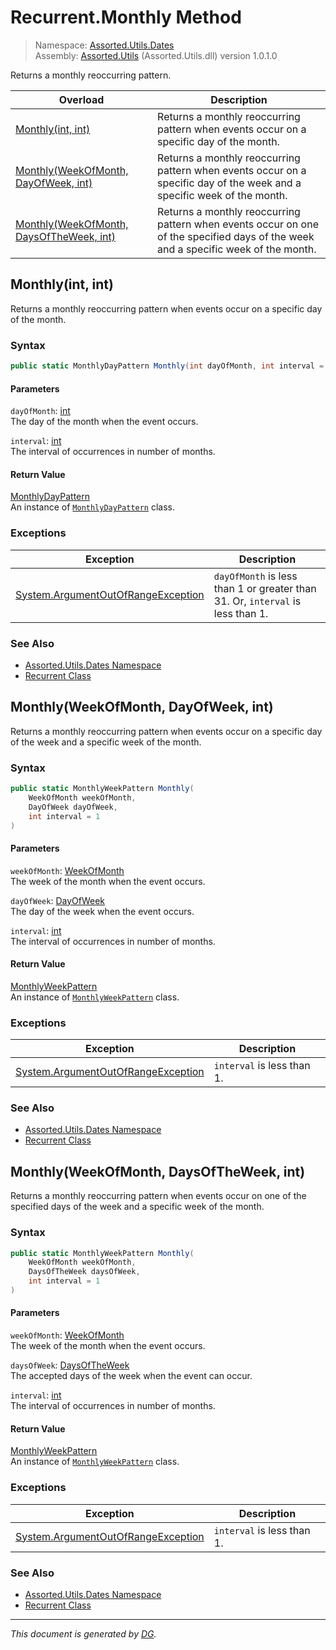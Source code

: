 ﻿# Recurrent.Monthly Method

> Namespace: [Assorted.Utils.Dates](index.md#assortedutilsdates-namespace)\
> Assembly: [Assorted.Utils](index.md) (Assorted.Utils.dll) version 1.0.1.0

Returns a monthly reoccurring pattern.

Overload | Description
--- | ---
[Monthly(int, int)](Assorted.Utils.Dates.Recurrent.Monthly.md#monthlyint-int) | Returns a monthly reoccurring pattern when events occur on a specific day of the month.
[Monthly(WeekOfMonth, DayOfWeek, int)](Assorted.Utils.Dates.Recurrent.Monthly.md#monthlyweekofmonth-dayofweek-int) | Returns a monthly reoccurring pattern when events occur on a specific day of the week and a specific week of the month.
[Monthly(WeekOfMonth, DaysOfTheWeek, int)](Assorted.Utils.Dates.Recurrent.Monthly.md#monthlyweekofmonth-daysoftheweek-int) | Returns a monthly reoccurring pattern when events occur on one of the specified days of the week and a specific week of the month.

## Monthly(int, int)

Returns a monthly reoccurring pattern when events occur on a specific day of the month.

### Syntax

```csharp
public static MonthlyDayPattern Monthly(int dayOfMonth, int interval = 1)
```

#### Parameters

`dayOfMonth`: [int](https://docs.microsoft.com/en-us/dotnet/api/system.int32)\
The day of the month when the event occurs.

`interval`: [int](https://docs.microsoft.com/en-us/dotnet/api/system.int32)\
The interval of occurrences in number of months.

#### Return Value

[MonthlyDayPattern](Assorted.Utils.Dates.Patterns.MonthlyDayPattern.md)\
An instance of [`MonthlyDayPattern`](Assorted.Utils.Dates.Patterns.MonthlyDayPattern.md) class.

### Exceptions

Exception | Description
--- | ---
[System.ArgumentOutOfRangeException](https://docs.microsoft.com/en-us/dotnet/api/system.argumentoutofrangeexception) | `dayOfMonth` is less than 1 or greater than 31. Or, `interval` is less than 1.

### See Also

- [Assorted.Utils.Dates Namespace](index.md#assortedutilsdates-namespace)
- [Recurrent Class](Assorted.Utils.Dates.Recurrent.md)

## Monthly(WeekOfMonth, DayOfWeek, int)

Returns a monthly reoccurring pattern when events occur on a specific day of the week and a specific week of the month.

### Syntax

```csharp
public static MonthlyWeekPattern Monthly(
    WeekOfMonth weekOfMonth, 
    DayOfWeek dayOfWeek, 
    int interval = 1
)
```

#### Parameters

`weekOfMonth`: [WeekOfMonth](Assorted.Utils.Dates.WeekOfMonth.md)\
The week of the month when the event occurs.

`dayOfWeek`: [DayOfWeek](https://docs.microsoft.com/en-us/dotnet/api/system.dayofweek)\
The day of the week when the event occurs.

`interval`: [int](https://docs.microsoft.com/en-us/dotnet/api/system.int32)\
The interval of occurrences in number of months.

#### Return Value

[MonthlyWeekPattern](Assorted.Utils.Dates.Patterns.MonthlyWeekPattern.md)\
An instance of [`MonthlyWeekPattern`](Assorted.Utils.Dates.Patterns.MonthlyWeekPattern.md) class.

### Exceptions

Exception | Description
--- | ---
[System.ArgumentOutOfRangeException](https://docs.microsoft.com/en-us/dotnet/api/system.argumentoutofrangeexception) | `interval` is less than 1.

### See Also

- [Assorted.Utils.Dates Namespace](index.md#assortedutilsdates-namespace)
- [Recurrent Class](Assorted.Utils.Dates.Recurrent.md)

## Monthly(WeekOfMonth, DaysOfTheWeek, int)

Returns a monthly reoccurring pattern when events occur on one of the specified days of the week and a specific week of the month.

### Syntax

```csharp
public static MonthlyWeekPattern Monthly(
    WeekOfMonth weekOfMonth, 
    DaysOfTheWeek daysOfWeek, 
    int interval = 1
)
```

#### Parameters

`weekOfMonth`: [WeekOfMonth](Assorted.Utils.Dates.WeekOfMonth.md)\
The week of the month when the event occurs.

`daysOfWeek`: [DaysOfTheWeek](Assorted.Utils.Dates.DaysOfTheWeek.md)\
The accepted days of the week when the event can occur.

`interval`: [int](https://docs.microsoft.com/en-us/dotnet/api/system.int32)\
The interval of occurrences in number of months.

#### Return Value

[MonthlyWeekPattern](Assorted.Utils.Dates.Patterns.MonthlyWeekPattern.md)\
An instance of [`MonthlyWeekPattern`](Assorted.Utils.Dates.Patterns.MonthlyWeekPattern.md) class.

### Exceptions

Exception | Description
--- | ---
[System.ArgumentOutOfRangeException](https://docs.microsoft.com/en-us/dotnet/api/system.argumentoutofrangeexception) | `interval` is less than 1.

### See Also

- [Assorted.Utils.Dates Namespace](index.md#assortedutilsdates-namespace)
- [Recurrent Class](Assorted.Utils.Dates.Recurrent.md)

---

_This document is generated by [DG](https://github.com/Khojasteh/dg)._
